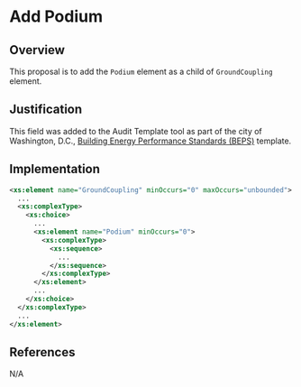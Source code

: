 # Add Podium

## Overview

This proposal is to add the `Podium` element as a child of `GroundCoupling` element.

## Justification

This field was added to the Audit Template tool as part of the city of Washington, D.C., [Building Energy Performance Standards (BEPS)](https://doee.dc.gov/service/building-energy-performance-standards-beps) template.

## Implementation

```xml
<xs:element name="GroundCoupling" minOccurs="0" maxOccurs="unbounded">
  ...
  <xs:complexType>
    <xs:choice>
      ...
      <xs:element name="Podium" minOccurs="0">
        <xs:complexType>
          <xs:sequence>
            ...
          </xs:sequence>
        </xs:complexType>
      </xs:element>
      ...
    </xs:choice>
  </xs:complexType>
  ...
</xs:element>
```

## References

N/A
